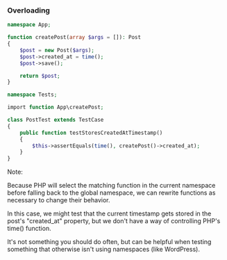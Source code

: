 ### Overloading

```php
namespace App;

function createPost(array $args = []): Post
{
    $post = new Post($args);
    $post->created_at = time();
    $post->save();

    return $post;
}
```

```php
namespace Tests;

import function App\createPost;

class PostTest extends TestCase
{
    public function testStoresCreatedAtTimestamp()
    {
        $this->assertEquals(time(), createPost()->created_at);
    }
}
```
<!-- .element: class="fragment" -->

Note:

Because PHP will select the matching function in the current namespace before falling back to the global namespace, we can rewrite functions as necessary to change their behavior.

In this case, we might test that the current timestamp gets stored in the post's "created_at" property, but we don't have a way of controlling PHP's time() function.

It's not something you should do often, but can be helpful when testing something that otherwise isn't using namespaces (like WordPress).
